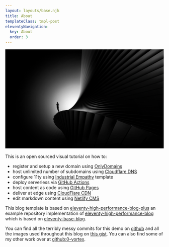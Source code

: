 ```yaml
---
layout: layouts/base.njk
title: About
templateClass: tmpl-post
eleventyNavigation:
  key: About
  order: 3
---
```


![sine](/img/sine.jpg)

This is an open sourced visual tutorial on how to:
- register and setup a new domain using [OnlyDomains](https://www.onlydomains.com)
- host unlimited number of subdomains using [Cloudflare DNS](https://www.cloudflare.com/en-gb/dns/)
- configure 11ty using [Industrial Empathy](https://www.industrialempathy.com/posts/eleventy-high-performance-blog/) template
- deploy serverless via [GitHub Actions](https://github.com/features/actions)
- host content as code using [GitHub Pages](https://pages.github.com)
- deliver at edge using [CloudFlare CDN](https://www.cloudflare.com/en-gb/cdn/)
- edit markdown content using [Netlify CMS](https://www.netlifycms.org)

This blog template is based on [eleventy-high-performance-blog-plus](https://github.com/0-vortex/eleventy-high-performance-blog-plus) an example repository implementation of [eleventy-high-performance-blog](https://www.industrialempathy.com/posts/eleventy-high-performance-blog/) which is based on [eleventy-base-blog](https://github.com/11ty/eleventy-base-blog).

You can find all the terribly messy commits for this demo on [github](https://github.com/0-vortex/eleventy-high-performance-blog-plus/commits/main) and all the images used throughout this blog on [this gist](https://gist.github.com/0-vortex/8c1147b957f88b7ceaa85d3b22843803). You can also find some of my other work over at [github:0-vortex](https://github.com/0-vortex).
